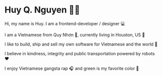 # Huy Q. Nguyen 👦🏻
Hi, my name is Huy. I am a frontend-developer / designer 💻

I am a Vietnamese from Quy Nhơn 🌊, currently living in Houston, US 🚀

I like to build, ship and sell my own software for Vietnamese and the world 🤑

I believe in kindness, integrity and public transportation powered by robots ❤️ 

I enjoy Vietnamese gangsta rap 🎧 and green is my favorite color 🌳
